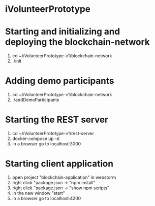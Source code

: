 # iVolunteerPrototype

# Starting and initializing and deploying the blockchain-network
1. cd ~/iVolunteerPrototype-v1/blockchain-network
2. ./init

# Adding demo participants
1. cd ~/iVolunteerPrototype-v1/blockchain-network
2. ./addDemoParticipants

# Starting the REST server
1. cd ~/iVolunteerPrototype-v1/rest-server
2. docker-compose up -d
3. in a browser go to localhost:3000

# Starting client application
1. open project "blockchain-application" in webstorm
2. right click "package.json -> "npm install"
3. right click "package.json -> "show npm scripts"
4. in the new window "start"
5. in a browser go to localhost:4200
